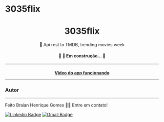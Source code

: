 # 3035flix
<h1 align="center">3035flix</h1>
<p align="center">🚀 Api rest to TMDB, trending movies week</p>
<h4 align="center"> 
	🚧 🚀 Em construção...  🚧
</h4>

---

<!-- gifs -->
<h4 align="center">
 <a href="https://www.youtube.com/watch?v=p79pj5QCYxk">Video do app funcionando</a>
	
  
 ---
 
### Autor
---

Feito Braian Henrique Gomes 👋🏽 Entre em contato!

[![Linkedin Badge](https://img.shields.io/badge/-Braian-blue?style=flat-square&logo=Linkedin&logoColor=white&link=https://www.linkedin.com/in/braian-gomes-957b9b208/)](https://www.linkedin.com/in/braian-gomes-957b9b208/) 
[![Gmail Badge](https://img.shields.io/badge/-braianhgomes12@gmail.com-c14438?style=flat-square&logo=Gmail&logoColor=white&link=mailto:braianhgomes12@gmail.com)](mailto:braianhgomes12@gmail.com)
